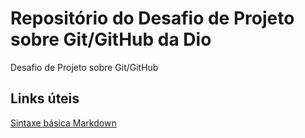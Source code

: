 # Repositório do Desafio de Projeto sobre Git/GitHub da Dio
Desafio de Projeto sobre Git/GitHub

## Links úteis
[Sintaxe básica Markdown](https://www.markdownguide.org/basic-syntax/)
